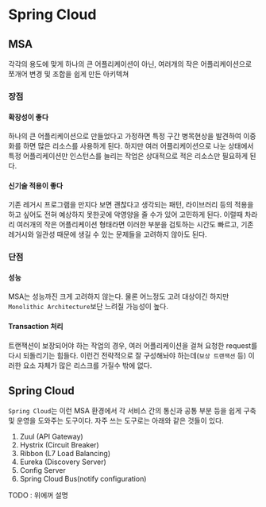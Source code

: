 # Spring Cloud

## MSA

각각의 용도에 맞게 하나의 큰 어플리케이션이 아닌, 여러개의 작은 어플리케이션으로 쪼개어 변경 및 조합을 쉽게 만든 아키텍쳐

### 장점

#### 확장성이 좋다

하나의 큰 어플리케이션으로 만들었다고 가정하면 특정 구간 병목현상을 발견하여 이중화를 하면 많은 리소스를 사용하게 된다. 하지만 여러 어플리케이션으로 나눈 상태에서 특정 어플리케이션만 인스턴스를 늘리는 작업은 상대적으로 적은 리소스만 필요하게 된다.

#### 신기술 적용이 좋다

기존 레거시 프로그램을 만지다 보면 괜찮다고 생각되는 패턴, 라이브러리 등의 적용을 하고 싶어도 전혀 예상하지 못한곳에 악영양을 줄 수가 있어 고민하게 된다.
이럴때 차라리 여러개의 작은 어플리케이션 형태라면 이러한 부분을 검토하는 시간도 빠르고, 기존 레거시와 일관성 때문에 생길 수 있는 문제들을 고려하지 않아도 된다.

### 단점

#### 성능

MSA는 성능까진 크게 고려하지 않는다. 물론 어느정도 고려 대상이긴 하지만 `Monolithic Architecture`보단 느려질 가능성이 높다.

#### Transaction 처리

트랜잭션이 보장되어야 하는 작업의 경우, 여러 어플리케이션을 걸쳐 요청한 request를 다시 되돌리기는 힘들다. 이런건 전략적으로 잘 구성해놔야 하는데(`보상 트랜잭션` 등) 이러한 요소 자체가 많은 리스크를 가질수 밖에 없다.

## Spring Cloud

`Spring Cloud`는 이런 MSA 환경에서 각 서비스 간의 통신과 공통 부분 등을 쉽게 구축 및 운영을 도와주는 도구이다. 자주 쓰는 도구로는 아래와 같은 것들이 있다.

1. Zuul (API Gateway)
2. Hystrix (Circuit Breaker)
3. Ribbon (L7 Load Balancing)
4. Eureka (Discovery Server)
5. Config Server
6. Spring Cloud Bus(notify configuration)

TODO : 위에꺼 설명
